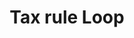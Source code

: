 ---
layout: loop
title: Tax rule Loop
description: loop displaying taxes rules created.
sidebar: loop
lang: en
subnav: loop_tax_rule
uses_global_argument: true
returns_global_outputs: { countable : true, timestampable : true, versionable : false }
type: tax-rule
arguments :
    - {name: "id", description: "A single or list of tax rule ids.", example: "id=\"2\", id=\"1,4\""}
    - {name: "exclude", description: "A single or list of tax rule ids to exclude", example: "exclude=\"2\", exclude=\"1,4\""}
    - {
        name: "order", description: "A list of values", example: "order=\"random\"", default: "alpha",
        expected_values: [
            {name: "id",                description: "order on id"},
            {name: "id_reverse",        description: "order on id reverse"},
            {name: "alpha",             description: "alphabetical order on title"},
            {name: "alpha_reverse",     description: "reverse alphabetical order on title"}

        ]
      }

outputs :
    - {name: "$ID", description: "the tax id"}
    - {name: "$IS_TRANSLATED", description: "check if the tax rule is translated"}
    - {name: "$LOCALE", description: "The locale used for this research"}
    - {name: "$TITLE", description: "Tax title"}
    - {name: "$DESCRIPTION", description: "Tax description"}
    - {name: "$IS_DEFAULT", description: "check if it's the default tax rule"}

---